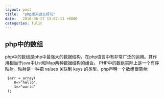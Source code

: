 ```yaml
---
layout: post
title:  "php原来这么好玩"
date:   2016-06-27 13:07:11 +0800
categories: fulin
---
```




## php中的数组
php中的数组是php中最强大的数据结构，在php语言中有非常广泛的运用。其作用相当于java中List和Map两种数据结构的组合。
PHP中的数组实际上是一个有序映射。映射是一种把 values 关联到 keys 的类型。php声明一个数组很简单:

	 $arr = array(
		0=>”hello",
		1=>"world"
     );